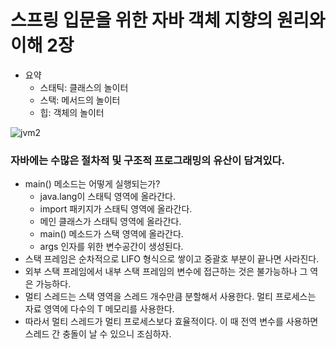 # 스프링 입문을 위한 자바 객체 지향의 원리와 이해 2장

* 요약
  * 스태틱: 클래스의 놀이터
  * 스택: 메서드의 놀이터
  * 힙: 객체의 놀이터

![jvm2](https://sehun-kim.github.io/sehun/assets/images/1540358800806.png)

### 자바에는 수많은 절차적 및 구조적 프로그래밍의 유산이 담겨있다.

* main() 메소드는 어떻게 실행되는가?
  * java.lang이 스태틱 영역에 올라간다.
  * import 패키지가 스태틱 영역에 올라간다.
  * 메인 클래스가 스태틱 영역에 올라간다.
  * main() 메소드가 스택 영역에 올라간다.
  * args 인자를 위한 변수공간이 생성된다.
* 스택 프레임은 순차적으로 LIFO 형식으로 쌓이고 중괄호 부분이 끝나면 사라진다.
* 외부 스택 프레임에서 내부 스택 프레임의 변수에 접근하는 것은 불가능하나 그 역은 가능하다.
* 멀티 스레드는 스택 영역을 스레드 개수만큼 분할해서 사용한다. 멀티 프로세스는 자료 영역에 다수의 T 메모리를 사용한다.
* 따라서 멀티 스레드가 멀티 프로세스보다 효율적이다. 이 때 전역 변수를 사용하면 스레드 간 충돌이 날 수 있으니 조심하자.